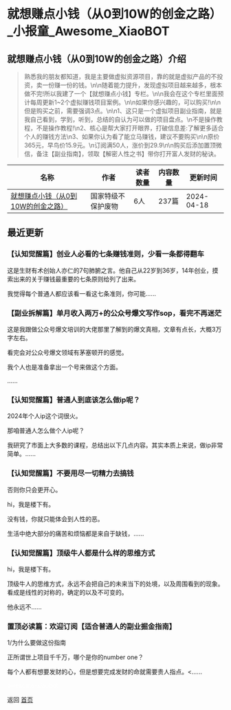 # 就想赚点小钱（从0到10W的创金之路）_小报童_Awesome_XiaoBOT

## 就想赚点小钱（从0到10W的创金之路）介绍
> 熟悉我的朋友都知道，我是主要做虚拟资源项目，靠的就是虚拟产品的不投资，卖一份赚一份的钱。\n\n随着能力提升，发现虚拟项目越来越多，根本做不完!所以我建了一个【就想赚点小钱】专栏。\n\n我会在这个专栏里面预计每周更新1~2个虚拟赚钱项目案例。\n\n如果你感兴趣的，可以购买!\n\n但是购买之前，需要强调3点。\n\n1、这只是一个虚拟项目副业指南，就是我自己看到，学到，听到，总结的自认为可以做的项目盘点。\n不是操作教程，不是操作教程!\n2、核心是帮大家打开眼界，打破信息差:了解更多适合个人的赚钱方法\n3、如果你认为看了能立马赚钱，建议不要购买\n\n原价365元，早鸟价15.9元。\n订阅满50人，涨价到29.9\n\n购买后添加置顶微信，备注【副业指南】，领取【解密人性之书】带你打开富人发财的秘诀。  
  


|名称|作者|读者数量|内容数量|更新时间|
|---|---|---|---|---|
|[就想赚点小钱（从0到10W的创金之路）](https://xiaobot.net/p/ZMWX10000?refer=0b133df9-27dc-423b-8101-639049001c13)|国家特级不保护废物|6人|237篇|2024-04-18|

## 最近更新
### 【认知觉醒篇】创业人必看的七条赚钱准则，少看一条都得翻车

这是生财有术创始人亦仁的7句肺腑之言。他自己从22岁到36岁，14年创业，摸索出来的关于赚钱最重要的七条原则给列了出来。

我觉得每个普通人都应该看一看这七条准则，你可能......

### 【副业拆解篇】单月收入两万+的公众号爆文写作sop，看完不再迷茫

这是我跟做公众号爆文培训的大佬那里了解到的爆文真相，文章有点长，大概3万字左右。

看完会对公众号爆文领域有茅塞顿开的感觉。

我个人也是准备拿出一个号来做这个方面。

......

### 【认知觉醒篇】普通人到底该怎么做ip呢？

2024年个人ip这个词很火。

那咱普通人怎么做个人ip呢？

我研究了市面上大多数的课程，总结出以下几点内容。其实本质上来说，做ip非常简单。......

### 【认知觉醒篇】不要用尽一切精力去搞钱

否则你只会更开心。

hi，我是楼下有。

没有钱，你就只能体会到人性的恶。

生活中绝大部分的痛苦和烦恼都是来自于缺钱，......

### 【认知觉醒篇】顶级牛人都是什么样的思维方式

hi，我是楼下有。

顶级牛人的思维方式，永远不会把自己的未来当下的处境，以及周围看到的现象。看成是线性的对称的，确定的以及不可变的。

他永远不......

### 置顶必读篇：欢迎订阅【适合普通人的副业掘金指南】

1/为什么要做这份指南

正所谓世上项目千千万，哪个是你的number one？

每个人都有想要发财的心，但是想要完成发财的命就需要贵人指点。<......


<a href="https://github.com/Reno9527/awesome-xiaobot" style="color: white; text-decoration: none;">awesome-xiaobot</a>

返回 [首页](../README.md)

